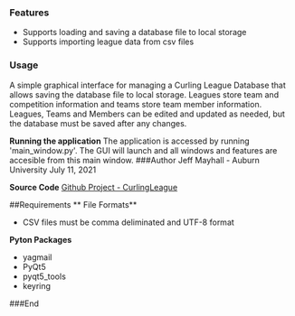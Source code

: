 ### Features

- Supports loading and saving a database file to local storage
- Supports importing league data from csv files

### Usage
A simple graphical interface for managing a Curling League Database that allows saving the database file to local storage.  Leagues store team and competition information and teams store team member information.  Leagues, Teams and Members can be edited and updated as needed, but the database must be saved after any changes.

**Running the application** 
The application is accessed by running 'main_window.py'.  The GUI will launch and all windows and features are accesible from this main window.
###Author
Jeff Mayhall - Auburn University
July 11, 2021

**Source Code**
[Github Project - CurlingLeague](https://github.com/jmayhall/CurlingLeague)



##Requirements
** File Formats**

- CSV files must be comma deliminated and UTF-8 format

**Pyton Packages**
- yagmail
- PyQt5
- pyqt5_tools
- keyring


###End